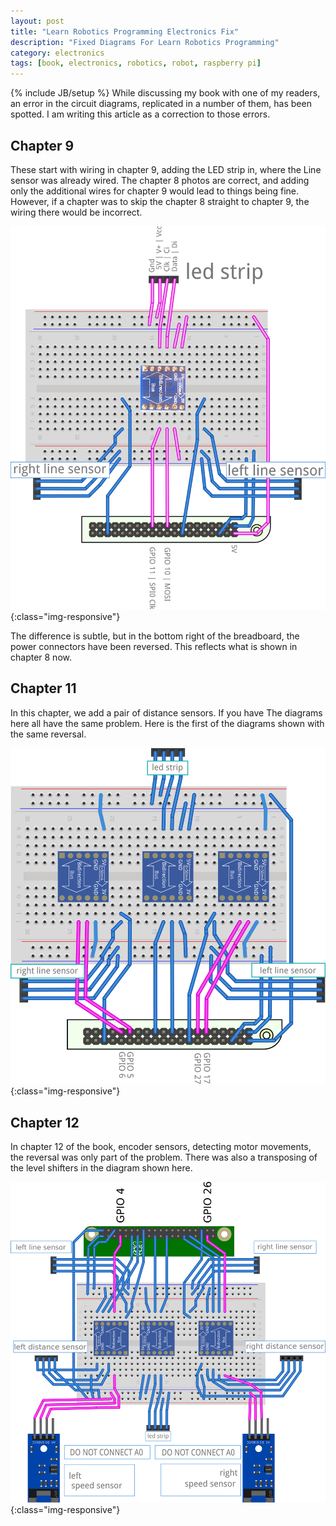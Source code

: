 ```yaml
---
layout: post
title: "Learn Robotics Programming Electronics Fix"
description: "Fixed Diagrams For Learn Robotics Programming"
category: electronics
tags: [book, electronics, robotics, robot, raspberry pi]
---
```

{% include JB/setup %}
While discussing my book with one of my readers, an error in the circuit diagrams, replicated in a number of them, has been spotted. I am writing this article as a correction to those errors.

## Chapter 9

These start with wiring in chapter 9, adding the LED strip in, where the Line sensor was already wired. The chapter 8 photos are correct, and adding only the additional wires for chapter 9 would lead to things being fine. However, if a chapter was to skip the chapter 8 straight to chapter 9, the wiring there would be incorrect.

![](/galleries/2019/04/16/learn-robotics-programming-electronics-fix/chapter9/Connecting-leds-to-the-pi3_bb.png){:class="img-responsive"}

The difference is subtle, but in the bottom right of the breadboard, the power connectors have been reversed. This reflects what is shown in chapter 8 now.

## Chapter 11

In this chapter, we add a pair of distance sensors. If you have The diagrams here all have the same problem. Here is the first of the diagrams shown with the same reversal.

![](/galleries/2019/04/16/learn-robotics-programming-electronics-fix/chapter11/Connecting-distance-sensors-to-the-pi3_bb_n-1.png){:class="img-responsive"}

## Chapter 12

In chapter 12 of the book, encoder sensors, detecting motor movements, the reversal was only part of the problem. There was also a transposing of the level shifters in the diagram shown here.

![](/galleries/2019/04/16/learn-robotics-programming-electronics-fix/chapter12/Connecting-wheel-sensors-to-the-pi3_bb.png){:class="img-responsive"}

